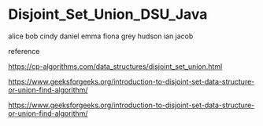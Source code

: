 # Disjoint_Set_Union_DSU_Java

alice bob cindy daniel emma fiona grey hudson ian jacob


reference

https://cp-algorithms.com/data_structures/disjoint_set_union.html

https://www.geeksforgeeks.org/introduction-to-disjoint-set-data-structure-or-union-find-algorithm/

https://www.geeksforgeeks.org/introduction-to-disjoint-set-data-structure-or-union-find-algorithm/